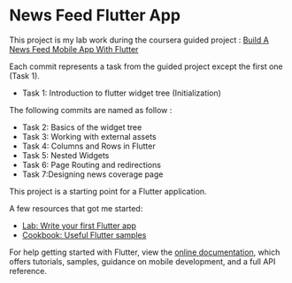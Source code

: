 # News Feed Flutter App 

This project is my lab work during the coursera guided project : 
[Build A News Feed Mobile App With Flutter](https://www.coursera.org/projects/news-feed-app-flutter)

Each commit represents a task from the guided project except the first one (Task 1).

- Task 1: Introduction to flutter widget tree (Initialization)

The following commits are named as follow :

- Task 2: Basics of the widget tree
- Task 3: Working with external assets
- Task 4: Columns and Rows in Flutter
- Task 5: Nested Widgets
- Task 6: Page Routing and redirections
- Task 7:Designing news coverage page


This project is a starting point for a Flutter application.

A few resources that got me started:

- [Lab: Write your first Flutter app](https://flutter.dev/docs/get-started/codelab)
- [Cookbook: Useful Flutter samples](https://flutter.dev/docs/cookbook)

For help getting started with Flutter, view the
[online documentation](https://flutter.dev/docs), which offers tutorials,
samples, guidance on mobile development, and a full API reference.

